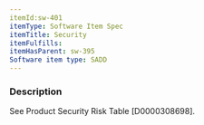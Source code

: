 ```yaml
---
itemId:sw-401
itemType: Software Item Spec
itemTitle: Security
itemFulfills: 
itemHasParent: sw-395
Software item type: SADD
---
```

### Description
See Product Security Risk Table [D0000308698].